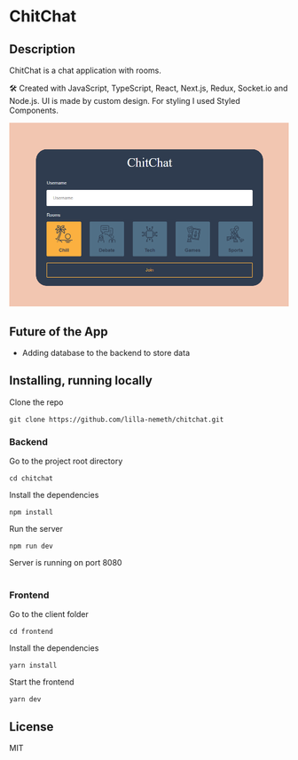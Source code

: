 # ChitChat

## Description

ChitChat is a chat application with rooms.

🛠 Created with JavaScript, TypeScript, React, Next.js, Redux, Socket.io and Node.js. UI is made by custom design. For styling I used Styled Components.

![ChitChat Rooms](https://raw.githubusercontent.com/lilla-nemeth/chitchat/main/frontend/src/app/assets/screenshots/app_screenshot_00.png)

## Future of the App

- Adding database to the backend to store data

## Installing, running locally

Clone the repo

```
git clone https://github.com/lilla-nemeth/chitchat.git
```

### Backend

Go to the project root directory

```
cd chitchat
```

Install the dependencies

```
npm install
```

Run the server

```
npm run dev
```

Server is running on port 8080
</br></br>

### Frontend

Go to the client folder

```
cd frontend
```

Install the dependencies

```
yarn install
```

Start the frontend

```
yarn dev
```

## License

MIT
